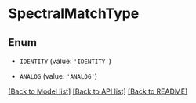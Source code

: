 # SpectralMatchType


## Enum

* `IDENTITY` (value: `'IDENTITY'`)

* `ANALOG` (value: `'ANALOG'`)

[[Back to Model list]](../README.md#documentation-for-models) [[Back to API list]](../README.md#documentation-for-api-endpoints) [[Back to README]](../README.md)


